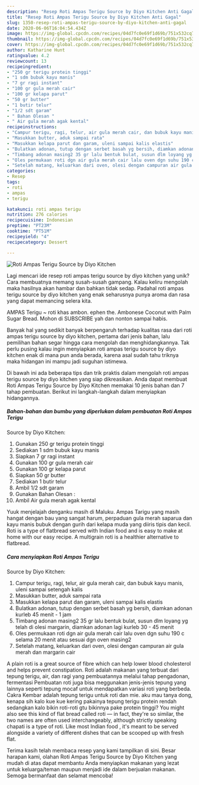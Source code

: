 ```yaml
---
description: "Resep Roti Ampas Terigu Source by Diyo Kitchen Anti Gagal"
title: "Resep Roti Ampas Terigu Source by Diyo Kitchen Anti Gagal"
slug: 1350-resep-roti-ampas-terigu-source-by-diyo-kitchen-anti-gagal
date: 2020-06-06T16:04:54.434Z
image: https://img-global.cpcdn.com/recipes/04d7fc0e69f1d69b/751x532cq70/roti-ampas-terigu-source-by-diyo-kitchen-foto-resep-utama.jpg
thumbnail: https://img-global.cpcdn.com/recipes/04d7fc0e69f1d69b/751x532cq70/roti-ampas-terigu-source-by-diyo-kitchen-foto-resep-utama.jpg
cover: https://img-global.cpcdn.com/recipes/04d7fc0e69f1d69b/751x532cq70/roti-ampas-terigu-source-by-diyo-kitchen-foto-resep-utama.jpg
author: Katharine Hunt
ratingvalue: 4.2
reviewcount: 13
recipeingredient:
- "250 gr terigu protein tinggi"
- "1 sdm bubuk kayu manis"
- "7 gr ragi instant"
- "100 gr gula merah cair"
- "100 gr kelapa parut"
- "50 gr butter"
- "1 butir telur"
- "1/2 sdt garam"
- " Bahan Olesan "
- " Air gula merah agak kental"
recipeinstructions:
- "Campur terigu, ragi, telur, air gula merah cair, dan bubuk kayu manis, uleni sampai setengah kalis"
- "Masukkan butter, aduk sampai rata"
- "Masukkan kelapa parut dan garam, uleni sampai kalis elastis"
- "Bulatkan adonan, tutup dengan serbet basah yg bersih, diamkan adonan kurleb 45 menit - 1 jam"
- "Timbang adonan masing2 35 gr lalu bentuk bulat, susun dlm loyang yg telah di olesi margarin, diamkan adonan lagi kurleb 30 - 45 menit"
- "Oles permukaan roti dgn air gula merah cair lalu oven dgn suhu 190 c selama 20 menit atau sesuai dgn oven masing2"
- "Setelah matang, keluarkan dari oven, olesi dengan campuran air gula merah dan margarin cair"
categories:
- Resep
tags:
- roti
- ampas
- terigu

katakunci: roti ampas terigu 
nutrition: 276 calories
recipecuisine: Indonesian
preptime: "PT23M"
cooktime: "PT51M"
recipeyield: "4"
recipecategory: Dessert

---
```



![Roti Ampas Terigu
Source by Diyo Kitchen](https://img-global.cpcdn.com/recipes/04d7fc0e69f1d69b/751x532cq70/roti-ampas-terigu-source-by-diyo-kitchen-foto-resep-utama.jpg)

Lagi mencari ide resep roti ampas terigu
source by diyo kitchen yang unik? Cara membuatnya memang susah-susah gampang. Kalau keliru mengolah maka hasilnya akan hambar dan bahkan tidak sedap. Padahal roti ampas terigu
source by diyo kitchen yang enak seharusnya punya aroma dan rasa yang dapat memancing selera kita.

AMPAS Terigu ~ roti khas ambon. ephen the. Ambonese Coconut with Palm Sugar Bread. Mohon di SUBSCRIBE yah dan nonton sampai habis.

Banyak hal yang sedikit banyak berpengaruh terhadap kualitas rasa dari roti ampas terigu
source by diyo kitchen, pertama dari jenis bahan, lalu pemilihan bahan segar hingga cara mengolah dan menghidangkannya. Tak perlu pusing kalau ingin menyiapkan roti ampas terigu
source by diyo kitchen enak di mana pun anda berada, karena asal sudah tahu triknya maka hidangan ini mampu jadi suguhan istimewa.


Di bawah ini ada beberapa tips dan trik praktis dalam mengolah roti ampas terigu
source by diyo kitchen yang siap dikreasikan. Anda dapat membuat Roti Ampas Terigu
Source by Diyo Kitchen memakai 10 jenis bahan dan 7 tahap pembuatan. Berikut ini langkah-langkah dalam menyiapkan hidangannya.

<!--inarticleads1-->

##### Bahan-bahan dan bumbu yang diperlukan dalam pembuatan Roti Ampas Terigu
Source by Diyo Kitchen:

1. Gunakan 250 gr terigu protein tinggi
1. Sediakan 1 sdm bubuk kayu manis
1. Siapkan 7 gr ragi instant
1. Gunakan 100 gr gula merah cair
1. Gunakan 100 gr kelapa parut
1. Siapkan 50 gr butter
1. Sediakan 1 butir telur
1. Ambil 1/2 sdt garam
1. Gunakan  Bahan Olesan :
1. Ambil  Air gula merah agak kental


Yuuk menjelajah denganku masih di Maluku. Ampas Tarigu yang masih hangat dengan bau yang sangat harum, perpaduan gula merah saparua dan kayu manis bubuk dengan gurih dari kelapa muda yang diiris tipis dan kecil. Roti is a type of flatbread served with Indian food and is easy to make at home with our easy recipe. A multigrain roti is a healthier alternative to flatbread. 

<!--inarticleads2-->

##### Cara menyiapkan Roti Ampas Terigu
Source by Diyo Kitchen:

1. Campur terigu, ragi, telur, air gula merah cair, dan bubuk kayu manis, uleni sampai setengah kalis
1. Masukkan butter, aduk sampai rata
1. Masukkan kelapa parut dan garam, uleni sampai kalis elastis
1. Bulatkan adonan, tutup dengan serbet basah yg bersih, diamkan adonan kurleb 45 menit - 1 jam
1. Timbang adonan masing2 35 gr lalu bentuk bulat, susun dlm loyang yg telah di olesi margarin, diamkan adonan lagi kurleb 30 - 45 menit
1. Oles permukaan roti dgn air gula merah cair lalu oven dgn suhu 190 c selama 20 menit atau sesuai dgn oven masing2
1. Setelah matang, keluarkan dari oven, olesi dengan campuran air gula merah dan margarin cair


A plain roti is a great source of fibre which can help lower blood cholesterol and helps prevent constipation. Roti adalah makanan yang terbuat dari tepung terigu, air, dan ragi yang pembuatannya melalui tahap pengadonan, fermentasi Pembuatan roti juga bisa meggunakan jenis-jenis tepung yang lainnya seperti tepung mocaf untuk mendapatkan variasi roti yang berbeda. Cakra Kembar adalah tepung terigu untuk roti dan mie. aku mau tanya dong, kenapa sih kalo kue kue kering pakainya tepung terigu protein rendah sedangkan kalo bikin roti-roti gtu bikinnya pake protein tinggi? You might also see this kind of flat bread called roti — in fact, they&#39;re so similar, the two names are often used interchangeably, although strictly speaking chapati is a type of roti. Like most Indian food , it&#39;s meant to be served alongside a variety of different dishes that can be scooped up with fresh flat. 

Terima kasih telah membaca resep yang kami tampilkan di sini. Besar harapan kami, olahan Roti Ampas Terigu
Source by Diyo Kitchen yang mudah di atas dapat membantu Anda menyiapkan makanan yang lezat untuk keluarga/teman maupun menjadi ide dalam berjualan makanan. Semoga bermanfaat dan selamat mencoba!
